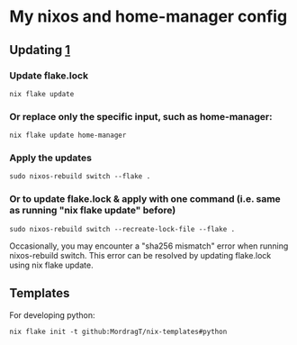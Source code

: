 # My nixos and home-manager config


##  Updating [1]

### Update flake.lock
```
nix flake update
```

### Or replace only the specific input, such as home-manager:
```
nix flake update home-manager
```

### Apply the updates
```
sudo nixos-rebuild switch --flake .
```

### Or to update flake.lock & apply with one command (i.e. same as running "nix flake update" before)
```
sudo nixos-rebuild switch --recreate-lock-file --flake .
```

Occasionally, you may encounter a "sha256 mismatch" error when running
nixos-rebuild switch. This error can be resolved by updating flake.lock using
nix flake update.

## Templates

For developing python:
```
nix flake init -t github:MordragT/nix-templates#python
```

[1]: <https://nixos-and-flakes.thiscute.world/nixos-with-flakes/update-the-system>
